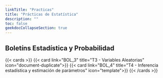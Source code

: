 ```yaml
---
linkTitle: "Practicas"
title: "Prácticas de Estatística"
description: ""
toc: false
geekdocCollapseSection: true
---
```


## Boletíns Estadística y Probabilidad
{{< cards >}}
    <!-- {{< card link="T1" title="T1 - Estadística descriptiva" icon="table">}} -->
    <!-- {{< card link="T2" title="T2 - Fundamentos de la probabilidad" icon="folder-tree">}} -->
    {{< card link="BOL_3" title="T3 - Variables Aleatorias" icon="document-duplicate">}}
    {{< card link="BOL_4" title="T4 - Inferencia estadística y estimación de parámetros" icon="template">}}
    <!-- {{< card link="T5" title="T5 - Contraste de hipótesis" icon="template">}} -->
{{< /cards >}}